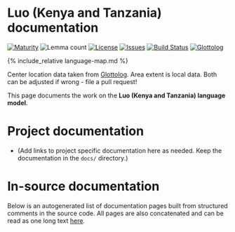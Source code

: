 # Luo (Kenya and Tanzania) documentation

<div class="twocolumn map" markdown="1">

[![Maturity](https://img.shields.io/endpoint?url=https%3A%2F%2Fraw.githubusercontent.com%2Fgiellalt%2Flang-luo%2Fgh-pages%2Fmaturity.json)](https://giellalt.github.io/MaturityClassification.html)
![Lemma count](https://img.shields.io/endpoint?url=https%3A%2F%2Fraw.githubusercontent.com%2Fgiellalt%2Flang-luo%2Fgh-pages%2Flemmacount.json)
[![License](https://img.shields.io/github/license/giellalt/lang-luo)](https://github.com/giellalt/lang-luo/blob/main/LICENSE)
[![Issues](https://img.shields.io/github/issues/giellalt/lang-luo)](https://github.com/giellalt/lang-luo/issues)
[![Build Status](https://builds.giellalt.org/api/badge/lang-luo?label=CI)](https://builds.giellalt.org/pipelines/lang-luo/builds/latest)
[![Glottolog](https://img.shields.io/badge/Glottolog-green)](https://glottolog.org/resource/languoid/id/luok1236)

{% include_relative language-map.md %}

Center location data taken from [Glottolog](https://glottolog.org/). Area extent is local data. Both can be adjusted if wrong - file a pull request!

</div>

This page documents the work on the **Luo (Kenya and Tanzania) language model**. 

# Project documentation

* (Add links to project specific documentation here as needed. Keep the documentation in the `docs/` directory.)

# In-source documentation

Below is an autogenerated list of documentation pages built from structured comments in the source code. All pages are also concatenated and can be read as one long text [here](luo.md).
